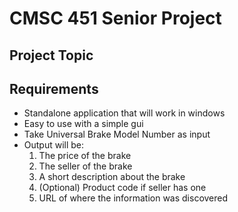 # CMSC 451 Senior Project 

## Project Topic

## Requirements

* Standalone application that will work in windows
* Easy to use with a simple gui
* Take Universal Brake Model Number as input
* Output will be:
  1. The price of the brake
  2. The seller of the brake
  3. A short description about the brake
  4.  (Optional) Product code if seller has one
  5. URL of where the information was discovered 
